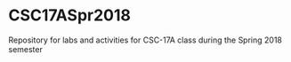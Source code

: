# CSC17ASpr2018
Repository for labs and activities for CSC-17A class during the Spring 2018 semester

